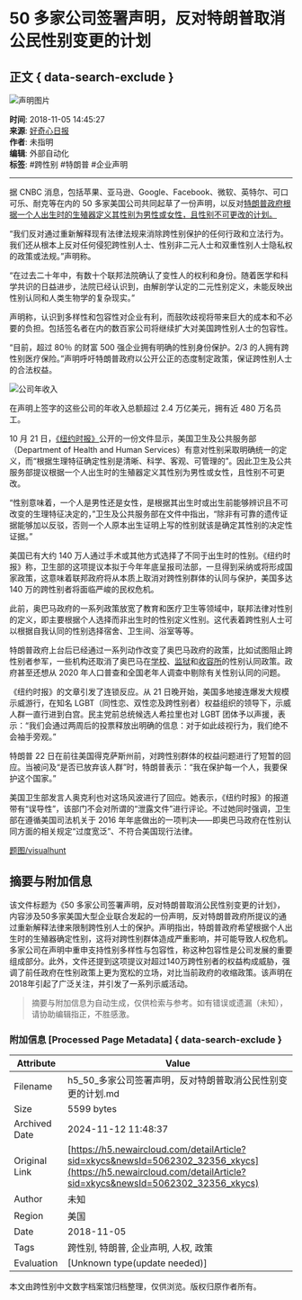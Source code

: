# 50 多家公司签署声明，反对特朗普取消公民性别变更的计划

## 正文 { data-search-exclude }


![声明图片](http://img.qdaily.com/article/article_show/20181103162356FOZXNv9woP4qIE67.jpg?imageMogr2/auto-orient/thumbnail/!500x280r/gravity/Center/crop/500x280/quality/85/format/jpg/ignore-error/1?x-oss-process=style/md)

**时间**: 2018-11-05 14:45:27  
**来源**: [好奇心日报](https://www.qdaily.com/articles/57597.html)  
**作者**: 未指明  
**编辑**: 外部自动化  
**标签**: #跨性别 #特朗普 #企业声明

---

据 CNBC 消息，包括苹果、亚马逊、Google、Facebook、微软、英特尔、可口可乐、耐克等在内的 50 多家美国公司共同起草了一份声明，以反对[特朗普政府根据一个人出生时的生殖器定义其性别为男性或女性，且性别不可更改的计划。](https://www.qdaily.com/articles/57597.html)

“我们反对通过重新解释现有法律法规来消除跨性别保护的任何行政和立法行为。我们还从根本上反对任何侵犯跨性别人士、性别非二元人士和双重性别人士隐私权的政策或法规。”声明称。

“在过去二十年中，有数十个联邦法院确认了变性人的权利和身份。随着医学和科学共识的日益进步，法院已经认识到，由解剖学认定的二元性别定义，未能反映出性别认同和人类生物学的复杂现实。”

声明称，认识到多样性和包容性对企业有利，而鼓吹歧视将带来巨大的成本和不必要的负担。包括签名者在内的数百家公司将继续扩大对美国跨性别人士的包容性。

“目前，超过 80％ 的财富 500 强企业拥有明确的性别身份保护。2/3 的人拥有跨性别医疗保险。”声明呼吁特朗普政府以公开公正的态度制定政策，保证跨性别人士的合法权益。

![公司年收入](http://img.qdaily.com/uploads/20160918124612v5wnh60OmgCAUPGJ.jpg-w600)

在声明上签字的这些公司的年收入总额超过 2.4 万亿美元，拥有近 480 万名员工。

10 月 21 日，[《纽约时报》](https://www.nytimes.com/2018/10/21/us/politics/transgender-trump-administration-sex-definition.html?rref=collection%2Ftimestopic%2FHealth%20and%20Human%20Services%20Department&action=click&contentCollection=timestopics&region=stream&module=stream_unit&version=latest&contentPlacement=5&pgtype=collection)公开的一份文件显示，美国卫生及公共服务部（Department of Health and Human Services）有意对性别采取明确统一的定义，而“根据生理特征确定性别是清晰、科学、客观、可管理的”。因此卫生及公共服务部提议根据一个人出生时的生殖器定义其性别为男性或女性，且性别不可更改。

“性别意味着，一个人是男性还是女性，是根据其出生时或出生前能够辨识且不可改变的生理特征决定的，”卫生及公共服务部在文件中指出，“除非有可靠的遗传证据能够加以反驳，否则一个人原本出生证明上写的性别就该是确定其性别的决定性证据。”

美国已有大约 140 万人通过手术或其他方式选择了不同于出生时的性别。《纽约时报》称，卫生部的这项提议本拟于今年年底呈报司法部，一旦得到采纳或将形成国家政策，这意味着联邦政府将从本质上取消对跨性别群体的认同与保护，美国多达 140 万的跨性别者将面临严峻的民权危机。

此前，奥巴马政府的一系列政策放宽了教育和医疗卫生等领域中，联邦法律对性别的定义，即主要根据个人选择而非出生时的性别定义性别。这代表着跨性别人士可以根据自我认同的性别选择宿舍、卫生间、浴室等等。

特朗普政府上台后已经通过一系列动作改变了奥巴马政府的政策，比如试图阻止跨性别者参军，一些机构还取消了奥巴马在[学校](https://www.nytimes.com/2017/02/22/us/politics/devos-sessions-transgender-students-rights.html?module=inline)、[监狱](https://www.nytimes.com/2018/05/11/us/politics/justice-department-transgender-inmates-crime-victims.html?module=inline)和[收容所](https://www.nytimes.com/2017/02/22/us/politics/devos-sessions-transgender-students-rights.html?module=inline)的性别认同政策。政府甚至还想从 2020 年人口普查和全国老年人调查中剔除有关性别认同的问题。

《纽约时报》的文章引发了连锁反应。从 21 日晚开始，美国多地接连爆发大规模示威游行，在知名 LGBT（同性恋、双性恋及跨性别者）权益组织的领导下，示威人群一直行进到白宫。民主党前总统候选人希拉里也对 LGBT 团体予以声援，表示：“我们会通过两周后的投票释放出明确的信息：对于如此歧视行为，我们绝不会袖手旁观。”

特朗普 22 日在前往美国得克萨斯州前，对跨性别群体的权益问题进行了短暂的回应。当被问及“是否已放弃该人群”时，特朗普表示：“我在保护每一个人，我要保护这个国家。”

美国卫生部发言人奥克利也对这场风波进行了回应。她表示，《纽约时报》的报道带有“误导性”，该部门不会对所谓的“泄露文件”进行评论。不过她同时强调，卫生部在遵循美国司法机关于 2016 年年底做出的一项判决——即奥巴马政府在性别认同方面的相关规定“过度宽泛”、不符合美国现行法律。

[题图/visualhunt](https://visualhunt.com/f2/photo/35208776254/fea7e8f69a/)
<!-- tcd_original_link https://h5.newaircloud.com/detailArticle?sid=xkycs&newsId=5062302_32356_xkycs -->
## 摘要与附加信息

<!-- tcd_abstract -->
该文件标题为《50 多家公司签署声明，反对特朗普取消公民性别变更的计划》，内容涉及50多家美国大型企业联合发起的一份声明，反对特朗普政府所提议的通过重新解释法律来限制跨性别人士的保护。声明指出，特朗普政府希望根据个人出生时的生殖器确定性别，这将对跨性别群体造成严重影响，并可能导致人权危机。多家公司在声明中重申支持性别多样性与包容性，称这种包容性是公司发展的重要组成部分。此外，文件还提到这项提议对超过140万跨性别者的权益构成威胁，强调了前任政府在性别政策上更为宽松的立场，对比当前政府的收缩政策。该声明在2018年引起了广泛关注，并引发了一系列示威活动。
<!-- tcd_abstract_end -->

> 摘要与附加信息为自动生成，仅供检索与参考。如有错误或遗漏（未知），请协助编辑指正，不胜感激。

### 附加信息 [Processed Page Metadata] { data-search-exclude }

| Attribute       | Value                                  |
|-----------------|----------------------------------------|
| Filename        | h5_50_多家公司签署声明，反对特朗普取消公民性别变更的计划.md                             |
| Size            | 5599 bytes                           |
| Archived Date   | 2024-11-12 11:48:37                             |
| Original Link   | [https://h5.newaircloud.com/detailArticle?sid=xkycs&newsId=5062302_32356_xkycs](https://h5.newaircloud.com/detailArticle?sid=xkycs&newsId=5062302_32356_xkycs)                       |
| Author          | 未知                               |
| Region          | 美国                               |
| Date            | 2018-11-05                                 |
| Tags            | 跨性别, 特朗普, 企业声明, 人权, 政策                                 |
| Evaluation            | [Unknown type(update needed)]                                 |
<!-- tcd_table_end -->

本文由跨性别中文数字档案馆归档整理，仅供浏览。版权归原作者所有。

